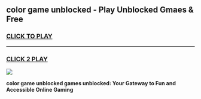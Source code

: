
## color game unblocked - Play Unblocked Gmaes & Free
<h3>
<a href="https://premium.freeplayer.one?title=color_game_unblocked&ref=19F">CLICK TO PLAY</a></h3>
<hr>

<h3>
<a href="https://premium.freeplayer.one?title=color_game_unblocked&ref=19F">CLICK 2 PLAY</a>
  
</h3>

<a href="https://premium.freeplayer.one?title=color_game_unblocked&ref=19F/"><img src="https://clearcache.store/games.png"></a>


**color game unblocked games unblocked: Your Gateway to Fun and Accessible Online Gaming**
